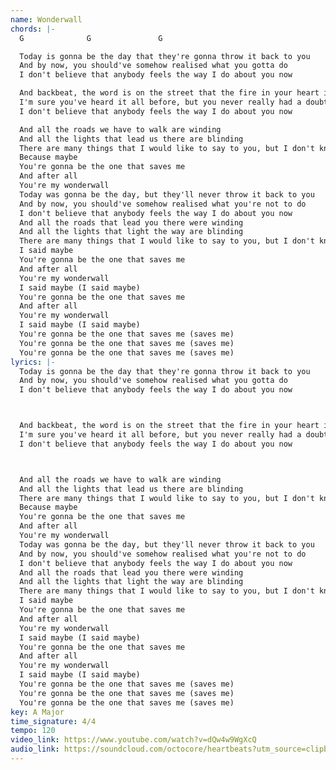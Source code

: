 ```yaml
---
name: Wonderwall
chords: |-
  G              G               G

  Today is gonna be the day that they're gonna throw it back to you
  And by now, you should've somehow realised what you gotta do
  I don't believe that anybody feels the way I do about you now

  And backbeat, the word is on the street that the fire in your heart is out
  I'm sure you've heard it all before, but you never really had a doubt
  I don't believe that anybody feels the way I do about you now

  And all the roads we have to walk are winding
  And all the lights that lead us there are blinding
  There are many things that I would like to say to you, but I don't know how
  Because maybe
  You're gonna be the one that saves me
  And after all
  You're my wonderwall
  Today was gonna be the day, but they'll never throw it back to you
  And by now, you should've somehow realised what you're not to do
  I don't believe that anybody feels the way I do about you now
  And all the roads that lead you there were winding
  And all the lights that light the way are blinding
  There are many things that I would like to say to you, but I don't know how
  I said maybe
  You're gonna be the one that saves me
  And after all
  You're my wonderwall
  I said maybe (I said maybe)
  You're gonna be the one that saves me
  And after all
  You're my wonderwall
  I said maybe (I said maybe)
  You're gonna be the one that saves me (saves me)
  You're gonna be the one that saves me (saves me)
  You're gonna be the one that saves me (saves me)
lyrics: |-
  Today is gonna be the day that they're gonna throw it back to you
  And by now, you should've somehow realised what you gotta do
  I don't believe that anybody feels the way I do about you now



  And backbeat, the word is on the street that the fire in your heart is out
  I'm sure you've heard it all before, but you never really had a doubt
  I don't believe that anybody feels the way I do about you now



  And all the roads we have to walk are winding
  And all the lights that lead us there are blinding
  There are many things that I would like to say to you, but I don't know how
  Because maybe
  You're gonna be the one that saves me
  And after all
  You're my wonderwall
  Today was gonna be the day, but they'll never throw it back to you
  And by now, you should've somehow realised what you're not to do
  I don't believe that anybody feels the way I do about you now
  And all the roads that lead you there were winding
  And all the lights that light the way are blinding
  There are many things that I would like to say to you, but I don't know how
  I said maybe
  You're gonna be the one that saves me
  And after all
  You're my wonderwall
  I said maybe (I said maybe)
  You're gonna be the one that saves me
  And after all
  You're my wonderwall
  I said maybe (I said maybe)
  You're gonna be the one that saves me (saves me)
  You're gonna be the one that saves me (saves me)
  You're gonna be the one that saves me (saves me)
key: A Major
time_signature: 4/4
tempo: 120
video_link: https://www.youtube.com/watch?v=dQw4w9WgXcQ
audio_link: https://soundcloud.com/octocore/heartbeats?utm_source=clipboard&utm_medium=text&utm_campaign=social_sharing
---
```

